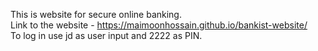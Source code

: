 This is website for secure online banking.  
Link to the website - https://maimoonhossain.github.io/bankist-website/  
To log in use jd as user input and 2222 as PIN.

